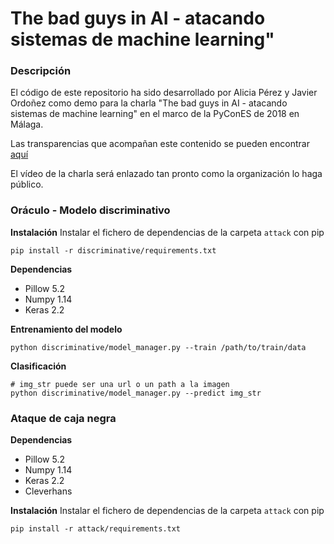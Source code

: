 # The bad guys in AI - atacando sistemas de machine learning"

### Descripción
El código de este repositorio ha sido desarrollado por Alicia Pérez y Javier Ordoñez como demo para la charla
"The bad guys in AI - atacando sistemas de machine learning" en el marco de la PyConES de 2018 en Málaga.

Las transparencias que acompañan este contenido se pueden encontrar [aquí](/slides/)

El vídeo de la charla será enlazado tan pronto como la organización lo haga público.

### Oráculo - Modelo discriminativo

__Instalación__
Instalar el fichero de dependencias de la carpeta `attack` con pip
```
pip install -r discriminative/requirements.txt
```

__Dependencias__
- Pillow 5.2
- Numpy 1.14
- Keras 2.2

__Entrenamiento del modelo__
```
python discriminative/model_manager.py --train /path/to/train/data
```

__Clasificación__
```
# img_str puede ser una url o un path a la imagen
python discriminative/model_manager.py --predict img_str
```

### Ataque de caja negra
__Dependencias__
- Pillow 5.2
- Numpy 1.14
- Keras 2.2
- Cleverhans

__Instalación__
Instalar el fichero de dependencias de la carpeta `attack` con pip
```
pip install -r attack/requirements.txt
```

